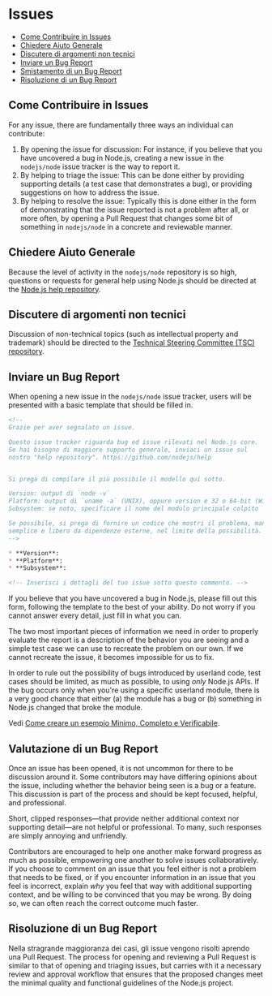 # Issues

* [Come Contribuire in Issues](#how-to-contribute-in-issues)
* [Chiedere Aiuto Generale](#asking-for-general-help)
* [Discutere di argomenti non tecnici](#discussing-non-technical-topics)
* [Inviare un Bug Report](#submitting-a-bug-report)
* [Smistamento di un Bug Report](#triaging-a-bug-report)
* [Risoluzione di un Bug Report](#resolving-a-bug-report)

## Come Contribuire in Issues

For any issue, there are fundamentally three ways an individual can contribute:

1. By opening the issue for discussion: For instance, if you believe that you have uncovered a bug in Node.js, creating a new issue in the `nodejs/node` issue tracker is the way to report it.
2. By helping to triage the issue: This can be done either by providing supporting details (a test case that demonstrates a bug), or providing suggestions on how to address the issue.
3. By helping to resolve the issue: Typically this is done either in the form of demonstrating that the issue reported is not a problem after all, or more often, by opening a Pull Request that changes some bit of something in `nodejs/node` in a concrete and reviewable manner.

## Chiedere Aiuto Generale

Because the level of activity in the `nodejs/node` repository is so high, questions or requests for general help using Node.js should be directed at the [Node.js help repository](https://github.com/nodejs/help/issues).

## Discutere di argomenti non tecnici

Discussion of non-technical topics (such as intellectual property and trademark) should be directed to the [Technical Steering Committee (TSC) repository](https://github.com/nodejs/TSC/issues).

## Inviare un Bug Report

When opening a new issue in the `nodejs/node` issue tracker, users will be presented with a basic template that should be filled in.

```markdown
<!--
Grazie per aver segnalato un issue.

Questo issue tracker riguarda bug ed issue rilevati nel Node.js core.
Se hai bisogno di maggiore supporto generale, inviaci un issue sul 
nostro "help repository". https://github.com/nodejs/help


Si prega di compilare il più possibile il modello qui sotto.

Version: output di `node -v`
Platform: output di `uname -a` (UNIX), oppure version e 32 o 64-bit (Windows)
Subsystem: se noto, specificare il nome del modulo principale colpito

Se possibile, si prega di fornire un codice che mostri il problema, mantenendolo 
semplice e libero da dipendenze esterne, nel limite della possibilità.
-->

* **Version**:
* **Platform**:
* **Subsystem**:

<!-- Inserisci i dettagli del tuo issue sotto questo commento. -->
```

If you believe that you have uncovered a bug in Node.js, please fill out this form, following the template to the best of your ability. Do not worry if you cannot answer every detail, just fill in what you can.

The two most important pieces of information we need in order to properly evaluate the report is a description of the behavior you are seeing and a simple test case we can use to recreate the problem on our own. If we cannot recreate the issue, it becomes impossible for us to fix.

In order to rule out the possibility of bugs introduced by userland code, test cases should be limited, as much as possible, to using *only* Node.js APIs. If the bug occurs only when you're using a specific userland module, there is a very good chance that either (a) the module has a bug or (b) something in Node.js changed that broke the module.

Vedi [Come creare un esempio Minimo, Completo e Verificabile](https://stackoverflow.com/help/mcve).

## Valutazione di un Bug Report

Once an issue has been opened, it is not uncommon for there to be discussion around it. Some contributors may have differing opinions about the issue, including whether the behavior being seen is a bug or a feature. This discussion is part of the process and should be kept focused, helpful, and professional.

Short, clipped responses—that provide neither additional context nor supporting detail—are not helpful or professional. To many, such responses are simply annoying and unfriendly.

Contributors are encouraged to help one another make forward progress as much as possible, empowering one another to solve issues collaboratively. If you choose to comment on an issue that you feel either is not a problem that needs to be fixed, or if you encounter information in an issue that you feel is incorrect, explain *why* you feel that way with additional supporting context, and be willing to be convinced that you may be wrong. By doing so, we can often reach the correct outcome much faster.

## Risoluzione di un Bug Report

Nella stragrande maggioranza dei casi, gli issue vengono risolti aprendo una Pull Request. The process for opening and reviewing a Pull Request is similar to that of opening and triaging issues, but carries with it a necessary review and approval workflow that ensures that the proposed changes meet the minimal quality and functional guidelines of the Node.js project.